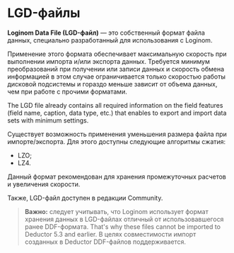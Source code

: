 # LGD-файлы

**Loginom Data File (LGD-файл)** — это собственный формат файла данных, специально разработанный для использования с Loginom.

Применение этого формата обеспечивает максимальную скорость при выполнении импорта и/или экспорта данных. Требуется минимум преобразований при получении или записи данных и скорость обмена информацией в этом случае ограничивается только скоростью работы дисковой подсистемы и гораздо меньше зависит от объема данных, чем при работе с прочими форматами.

The LGD file already contains all required information on the field features (field name, caption, data type, etc.) that enables to export and import data sets with minimum settings.

Существует возможность применения уменьшения размера файла при импорте/экспорта. Для этого доступны следующие алгоритмы сжатия:

* LZO;
* LZ4.

Данный формат рекомендован для хранения промежуточных расчетов и увеличения скорости.

Также, LGD-файл доступен в редакции Community.

> **Важно:** следует учитывать, что Loginom использует формат хранения данных в LGD-файлах отличный от использовавшегося ранее DDF-формата. That's why these files cannot be imported to Deductor 5.3 and earlier. В целях совместимости импорт созданных в Deductor DDF-файлов поддерживается.
